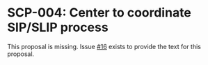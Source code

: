 # SCP-004: Center to coordinate SIP/SLIP process

This proposal is missing. Issue
[#16](https://github.com/scalacenter/advisoryboard/issues/16) exists to provide
the text for this proposal.

